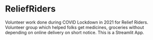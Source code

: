 # ReliefRiders

Volunteer work done during COVID Lockdown in 2021 for Relief Riders. Volunteer group which helped folks get medicines, groceries without depending on online delivery on short notice. This is a Streamlit App. 
